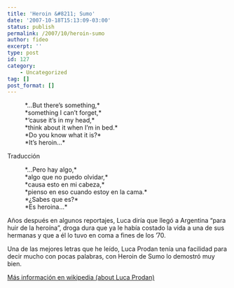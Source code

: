 ```yaml
---
title: 'Heroin &#8211; Sumo'
date: '2007-10-18T15:13:09-03:00'
status: publish
permalink: /2007/10/heroin-sumo
author: fideo
excerpt: ''
type: post
id: 127
category:
    - Uncategorized
tag: []
post_format: []
---
```

<dl><dd>*…But there’s something,*</dd><dd>*something I can’t forget,*</dd><dd>*‘cause it’s in my head,*</dd><dd>*think about it when I’m in bed.*</dd><dd>*Do you know what it is?*</dd><dd>*It’s heroin…*</dd><dd> </dd><dd> </dd></dl>Traducción

<dl><dd>*…Pero hay algo,*</dd><dd>*algo que no puedo olvidar,*</dd><dd>*causa esto en mi cabeza,*</dd><dd>*pienso en eso cuando estoy en la cama.*</dd><dd>*¿Sabes que es?*</dd><dd>*Es heroina…*</dd></dl>Años después en algunos reportajes, Luca diría que llegó a Argentina “para huir de la heroína”, droga dura que ya le había costado la vida a una de sus hermanas y que a él lo tuvo en coma a fines de los ’70.

Una de las mejores letras que he leído, Luca Prodan tenía una facilidad para decir mucho con pocas palabras, con Heroin de Sumo lo demostró muy bien.

[Más información en wikipedia (about Luca Prodan)](http://es.wikipedia.org/wiki/Sumo_(banda) "Sumo (Luca Prodan)")